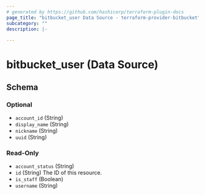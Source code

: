 ```yaml
---
# generated by https://github.com/hashicorp/terraform-plugin-docs
page_title: "bitbucket_user Data Source - terraform-provider-bitbucket"
subcategory: ""
description: |-
  
---
```


# bitbucket_user (Data Source)





<!-- schema generated by tfplugindocs -->
## Schema

### Optional

- `account_id` (String)
- `display_name` (String)
- `nickname` (String)
- `uuid` (String)

### Read-Only

- `account_status` (String)
- `id` (String) The ID of this resource.
- `is_staff` (Boolean)
- `username` (String)


